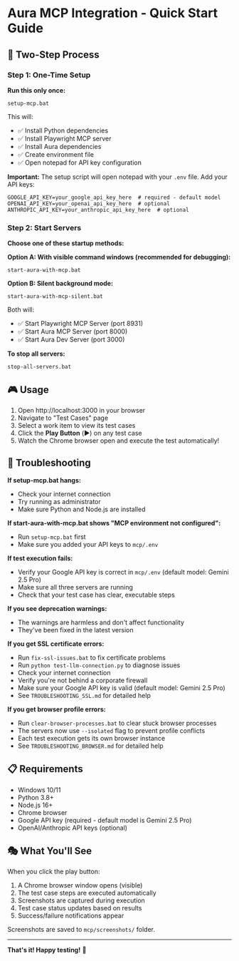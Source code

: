 # Aura MCP Integration - Quick Start Guide

## 🎯 Two-Step Process

### Step 1: One-Time Setup
**Run this only once:**
```
setup-mcp.bat
```

This will:
- ✅ Install Python dependencies
- ✅ Install Playwright MCP server
- ✅ Install Aura dependencies
- ✅ Create environment file
- ✅ Open notepad for API key configuration

**Important:** The setup script will open notepad with your `.env` file. Add your API keys:
```env
GOOGLE_API_KEY=your_google_api_key_here  # required - default model
OPENAI_API_KEY=your_openai_api_key_here  # optional
ANTHROPIC_API_KEY=your_anthropic_api_key_here  # optional
```

### Step 2: Start Servers
**Choose one of these startup methods:**

**Option A: With visible command windows (recommended for debugging):**
```
start-aura-with-mcp.bat
```

**Option B: Silent background mode:**
```
start-aura-with-mcp-silent.bat
```

Both will:
- ✅ Start Playwright MCP Server (port 8931)
- ✅ Start Aura MCP Server (port 8000)
- ✅ Start Aura Dev Server (port 3000)

**To stop all servers:**
```
stop-all-servers.bat
```

## 🎮 Usage

1. Open http://localhost:3000 in your browser
2. Navigate to "Test Cases" page
3. Select a work item to view its test cases
4. Click the **Play Button** (▶️) on any test case
5. Watch the Chrome browser open and execute the test automatically!

## 🚨 Troubleshooting

**If setup-mcp.bat hangs:**
- Check your internet connection
- Try running as administrator
- Make sure Python and Node.js are installed

**If start-aura-with-mcp.bat shows "MCP environment not configured":**
- Run `setup-mcp.bat` first
- Make sure you added your API keys to `mcp/.env`

**If test execution fails:**
- Verify your Google API key is correct in `mcp/.env` (default model: Gemini 2.5 Pro)
- Make sure all three servers are running
- Check that your test case has clear, executable steps

**If you see deprecation warnings:**
- The warnings are harmless and don't affect functionality
- They've been fixed in the latest version

**If you get SSL certificate errors:**
- Run `fix-ssl-issues.bat` to fix certificate problems
- Run `python test-llm-connection.py` to diagnose issues
- Check your internet connection
- Verify you're not behind a corporate firewall
- Make sure your Google API key is valid (default model: Gemini 2.5 Pro)
- See `TROUBLESHOOTING_SSL.md` for detailed help

**If you get browser profile errors:**
- Run `clear-browser-processes.bat` to clear stuck browser processes
- The servers now use `--isolated` flag to prevent profile conflicts
- Each test execution gets its own browser instance
- See `TROUBLESHOOTING_BROWSER.md` for detailed help

## 📋 Requirements

- Windows 10/11
- Python 3.8+
- Node.js 16+
- Chrome browser
- Google API key (required - default model is Gemini 2.5 Pro)
- OpenAI/Anthropic API keys (optional)

## 🎭 What You'll See

When you click the play button:
1. A Chrome browser window opens (visible)
2. The test case steps are executed automatically
3. Screenshots are captured during execution
4. Test case status updates based on results
5. Success/failure notifications appear

Screenshots are saved to `mcp/screenshots/` folder.

---

**That's it! Happy testing!** 🎉 